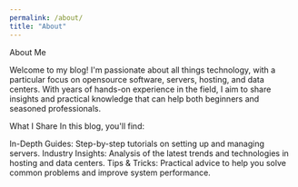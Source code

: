 ```yaml
---
permalink: /about/
title: "About"
---
```


About Me

Welcome to my blog! I'm passionate about all things technology, with a particular focus on  opensource software, servers, hosting, and data centers. With years of hands-on experience in the field, I aim to share insights and practical knowledge that can help both beginners and seasoned professionals.

What I Share
In this blog, you'll find:

In-Depth Guides: Step-by-step tutorials on setting up and managing servers.
Industry Insights: Analysis of the latest trends and technologies in hosting and data centers.
Tips & Tricks: Practical advice to help you solve common problems and improve system performance.

